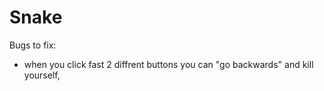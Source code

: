 # Snake


Bugs to fix:
- when you click fast 2 diffrent buttons you can "go backwards" and kill yourself,